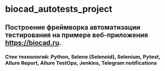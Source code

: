 # biocad_autotests_project

## Построение фреймворка автоматизации тестирования на примере веб-приложения https://biocad.ru. 

### Стек технологий: Python, Selene (Selenoid), Selenium, Pytest, Allure Report, Allure TestOps, Jenkins, Telegram notifications
